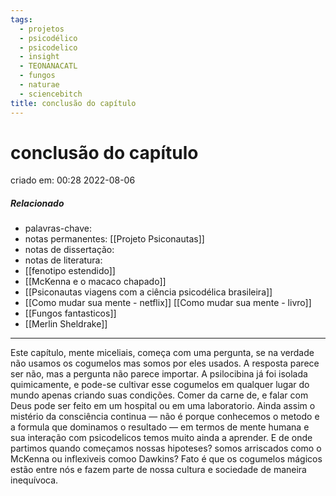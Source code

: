 ```yaml
---
tags:
  - projetos
  - psicodélico
  - psicodelico
  - insight
  - TEONANACATL
  - fungos
  - naturae
  - sciencebitch
title: conclusão do capítulo
---
```


# conclusão do capítulo

criado em: 00:28 2022-08-06

##### Relacionado

- palavras-chave: 
- notas permanentes: [[Projeto Psiconautas]] 
- notas de dissertação:
- notas de literatura: 
- [[fenotipo estendido]] 
- [[McKenna e o macaco chapado]]
- [[Psiconautas viagens com a ciência psicodélica brasileira]] 
- [[Como mudar sua mente - netflix]] [[Como mudar sua mente - livro]] 
- [[Fungos fantasticos]] 
- [[Merlin Sheldrake]] 

---

Este capítulo, mente miceliais, começa com uma pergunta, se na verdade não usamos os cogumelos mas somos por eles usados. A resposta parece ser não, mas a pergunta não parece importar. A psilocibina já foi isolada quimicamente, e pode-se cultivar esse cogumelos em qualquer lugar do mundo apenas criando suas condições. Comer da carne de, e falar com Deus pode ser feito em um hospital ou em uma laboratorio. Ainda assim o mistério da consciência continua — não é porque conhecemos o metodo e a formula que dominamos o resultado — em termos de mente humana e sua interação com psicodelicos temos muito ainda a aprender. E de onde partimos quando começamos nossas hipoteses? somos arriscados como o McKenna ou inflexiveis comoo Dawkins? Fato é que os cogumelos mágicos estão entre nós e fazem parte de nossa cultura e sociedade de maneira inequívoca.
